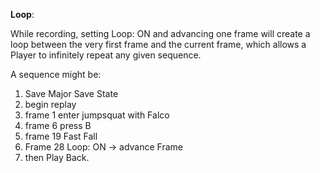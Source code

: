 **Loop**: 

While recording, setting Loop: ON and advancing one frame will create a loop between the very first frame and the current frame, which allows a Player to infinitely repeat any given sequence. 

A sequence might be: 

1. Save Major Save State
2.  begin replay
3.  frame 1 enter jumpsquat with Falco
4.  frame 6 press B
5.  frame 19 Fast Fall
6.  Frame 28 Loop: ON -> advance Frame
7.  then Play Back.
